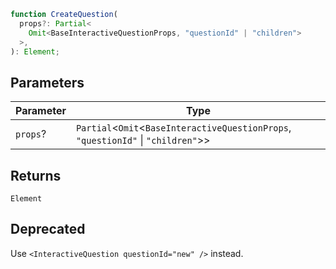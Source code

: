 ```ts
function CreateQuestion(
  props?: Partial<
    Omit<BaseInteractiveQuestionProps, "questionId" | "children">
  >,
): Element;
```

## Parameters

| Parameter | Type                                                                                  |
| --------- | ------------------------------------------------------------------------------------- |
| `props`?  | `Partial`\<`Omit`\<`BaseInteractiveQuestionProps`, `"questionId"` \| `"children"`\>\> |

## Returns

`Element`

## Deprecated

Use `<InteractiveQuestion questionId="new" />` instead.
